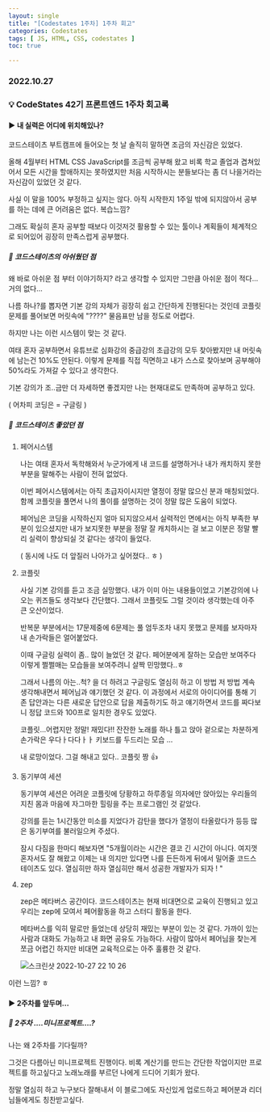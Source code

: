 ```yaml
---
layout: single
title: "[Codestates 1주차] 1주차 회고"
categories: Codestates
tags: [ JS, HTML, CSS, codestates ]
toc: true

---
```


### 2022.10.27

### 💡  CodeStates 42기 프론트엔드 1주차 회고록 

#### ▶️ 내 실력은 어디에 위치해있나?  

 코드스테이츠 부트캠프에 들어오는 첫 날 솔직히 말하면 조금의 자신감은 있었다. 

올해 4월부터 HTML CSS JavaScript를 조금씩 공부해 왔고 비록 학교 졸업과 겹쳐있어서 모든 시간을 할애하지는 못하였지만 처음 시작하시는 분들보다는 좀 더 나을거라는 자신감이 있었던 것 같다. 

사실 이 말을 100% 부정하고 싶지는 않다. 아직 시작한지 1주일 밖에 되지않아서 공부를 하는 데에 큰 어려움은 없다. 복습느낌?

그래도 확실히 혼자 공부할 때보다 이것저것 활용할 수 있는 툴이나 계획들이 체계적으로 되어있어 굉장히 만족스럽게 공부했다. 

##### 📌  코드스테이츠의 아쉬웠던 점 

왜 바로 아쉬운 점 부터 이야기하지? 라고 생각할 수 있지만 그만큼 아쉬운 점이 적다... 거의 없다... 

나름 하나?를 뽑자면 기본 강의 자체가 굉장히 쉽고 간단하게 진행된다는 것인데 코플릿 문제를 풀어보면 머릿속에 "????" 물음표만 남을 정도로 어렵다. 

하지만 나는 이런 시스템이 맞는 것 같다. 

여태 혼자 공부하면서 유튜브로 심화강의 중급강의 초급강의 모두 찾아봤지만 내 머릿속에 남는건 10%도 안된다. 이렇게 문제를 직접 직면하고 내가 스스로 찾아보며 공부해야 50%라도 가져갈 수 있다고 생각한다. 

기본 강의가 조..금만 더 자세하면 좋겠지만 나는 현재대로도 만족하며 공부하고 있다. 

( 어차피 코딩은 = 구글링 )

##### 📌 코드스테이츠 좋았던 점 

1. 페어시스템 

   나는 여태 혼자서 독학해와서 누군가에게 내 코드를 설명하거나 내가 캐치하지 못한 부분을 말해주는 사람이 전혀 없었다. 

   이번 페어시스템에서는 아직 초급자이시지만 열정이 정말 많으신 분과 매칭되었다. 함께 코플릿을 풀면서 나의 풀이를 설명하는 것이 정말 많은 도움이 되었다. 

   페어님은 코딩을 시작하신지 얼마 되지않으셔서 실력적인 면에서는 아직 부족한 부분이 있으셨지만 내가 보지못한 부분을 정말 잘 캐치하시는 걸 보고 이분은 정말 빨리 실력이 향상되실 것 같다는 생각이 들었다.

   ( 동시에 나도 더 앞질러 나아가고 싶어졌다.. ㅎ )

2. 코플릿 

   사실 기본 강의를 듣고 조금 실망했다. 내가 이미 아는 내용들이었고 기본강의에 나오는 퀴즈들도 생각보다 간단했다. 그래서 코플릿도 그럴 것이라 생각했는데 아주 큰 오산이었다. 

   반복문 부분에서는 17문제중에 6문제는 풀 엄두조차 내지 못했고 문제를 보자마자 내 손가락들은 얼어붙었다. 

   이때 구글링 실력이 좀.. 많이 늘었던 것 같다. 페어분에게 잘하는 모습만 보여주다 이렇게 쩔쩔매는 모습들을 보여주려니 살짝 민망했다..ㅎ 

   그래서 나름의 아는..척? 을 더 하려고 구글링도 열심히 하고 이 방법 저 방법 계속 생각해내면서 페어님과 얘기했던 것 같다. 이 과정에서 서로의 아이디어를 통해 기존 답안과는 다른 새로운 답안으로 답을 제출하기도 하고 얘기하면서 코드를 짜다보니 정답 코드와 100프로 일치한 경우도 있었다. 

   코플릿...어렵지만 정말! 재밌다!! 잔잔한 노래를 하나 틀고 앉아 겉으로는 차분하게 손가락은 우다ㅏ다다ㅏㅏ 키보드를 두드리는 모습 ... 

   내 로망이었다. 그걸 해내고 있다.. 코플릿 짱 👍

3. 동기부여 세션 

   동기부여 세션은 어려운 코플릿에 당황하고 하루종일 의자에만 앉아있는 우리들의 지친 몸과 마음에 자그마한 힐링을 주는 프로그램인 것 같았다. 

   강의를 듣는 1시간동안 미소를 지었다가 감탄을 했다가 열정이 타올랐다가 등등 많은 동기부여를 불러일으켜 주셨다. 

   잠시 다짐을 한마디 해보자면 "5개월이라는 시간은 결코 긴 시간이 아니다. 여지껏 혼자서도 잘 해왔고 이제는 내 의지만 있다면 나를 든든하게 뒤에서 밀어줄 코드스테이츠도 있다. 열심히만 하자 열심히만 해서 성공한 개발자가 되자 ! "

4. zep

   zep은 메타버스 공간이다. 코드스테이츠는 현재 비대면으로 교육이 진행되고 있고 우리는 zep에 모여서 페어활동을 하고 스터디 활동을 한다. 

   메타버스를 익히 말로만 들었는데 상당히 재밌는 부분이 있는 것 같다. 가까이 있는 사람과 대화도 가능하고 내 화면 공유도 가능하다. 사람이 많아서 페어님을 찾는게 쪼금 어렵긴 하지만 비대면 교육적으로는 아주 훌륭한 것 같다. 

   ![스크린샷 2022-10-27 22 10 26](https://user-images.githubusercontent.com/104547038/198293786-abd3a93f-f877-4c38-b8dd-8dbbcb9ca46c.png)

이런 느낌? ㅎ



#### ▶️  2주차를 앞두며...

##### 📌 2주차 ....미니프로젝트....?

나는 왜 2주차를 기다릴까? 

그것은 다름아닌 미니프로젝트 진행이다. 비록 계산기를 만드는 간단한 작업이지만 프로젝트를 하고싶다고 노래노래를 부르던 나에게 드디어 기회가 왔다. 

정말 열심히 하고 누구보다 잘해내서 이 블로그에도 자신있게 업로드하고 페어분과 리더님들에게도 칭찬받고싶다. 

 

